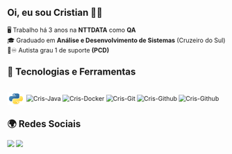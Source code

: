 ## Oi, eu sou Cristian 🫰🏻
🖥️ Trabalho há 3 anos na **NTTDATA** como **QA**  
🎓 Graduado em **Análise e Desenvolvimento de Sistemas** (Cruzeiro do Sul)  
🧩♾️ Autista grau 1 de suporte **(PCD)**  

##
## 🚀 Tecnologias e Ferramentas
<div style="display: inline_block"><br>
  <img align="center" alt="Cris-Python" height="30" width="40" src="https://raw.githubusercontent.com/devicons/devicon/master/icons/python/python-original.svg">
  <img align="center" alt="Cris-Java" height="30" width="40" src="https://cdn.jsdelivr.net/gh/devicons/devicon@latest/icons/java/java-original.svg">
  <img align="center" alt="Cris-Docker" height="40" width="50" src="https://cdn.jsdelivr.net/gh/devicons/devicon@latest/icons/docker/docker-original.svg">
  <img align="center" alt="Cris-Git" height="30" width="40" src="https://cdn.jsdelivr.net/gh/devicons/devicon@latest/icons/git/git-original.svg">
  <img align="center" alt="Cris-Github" height="30" width="40" src="https://cdn.jsdelivr.net/gh/devicons/devicon@latest/icons/github/github-original-wordmark.svg">
  <img align="center" alt="Cris-Github" height="30" width="40" src="https://cdn.jsdelivr.net/gh/devicons/devicon@latest/icons/github/github-original-wordmark.svg](https://img.icons8.com/?size=100&id=JRnxU7ZWP4mi&format=png&color=000000)">
</div>

## 🌍 Redes Sociais

<div> 
  <a href="https://www.linkedin.com/in/cristian-da-silva-laurentino/" target="_blank"><img src="https://img.shields.io/badge/-LinkedIn-%230077B5?style=for-the-badge&logo=linkedin&logoColor=white" target="_blank"></a> 
  <a href = "mailto:cris.laurentino28@gmail.com"><img src="https://img.shields.io/badge/-Gmail-%23333?style=for-the-badge&logo=gmail&logoColor=white" target="_blank"></a>
  
</div>
